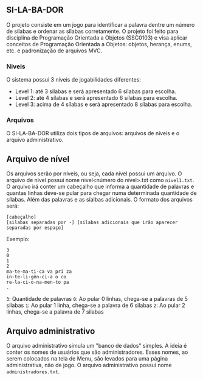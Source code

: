 ## SI-LA-BA-DOR
O projeto consiste em um jogo para identificar a palavra dentre um número de sílabas e ordenar as sílabas corretamente. O projeto foi feito para disciplina de Programação Orientada a Objetos (SSC0103) e visa aplicar conceitos de Programação Orientada a Objetos: objetos, herança, enums, etc. e padronização de arquivos MVC.

### Niveis
O sistema possui 3 niveis de jogabilidades diferentes:
- Level 1: até 3 silabas e será apresentado 6 sílabas para escolha.
- Level 2: até 4 sílabas e será apresentado 6 sílabas para escolha.
- Level 3: acima de 4 sílabas e será apresentado 8 sílabas para escolha.

### Arquivos
O SI-LA-BA-DOR utiliza dois tipos de arquivos: arquivos de níveis e o arquivo administrativo.

## Arquivo de nível
Os arquivos serão por níveis, ou seja, cada nível possui um arquivo. 
O arquivo de nível possui nome nivel<número do nível>.txt como `nivel1.txt`.
O arquivo irá conter um cabeçalho que informa a quantidade de palavras e quantas linhas deve-se pular para chegar numa determinada quantidade de sílabas. Além das palavras e as síalbas adicionais.
O formato dos arquivos será:

```
[cabeçalho]
[silabas separadas por -] [silabas adicionais que irão aparecer separadas por espaço]
```

Exemplo: 
```
3
0
1
2
ma-te-ma-ti-ca va pri za
in-te-li-gên-ci-a o co
re-la-ci-o-na-men-to pa
.
```

`3`: Quantidade de palavras
`0`: Ao pular 0 linhas, chega-se a palavras de 5 silabas
`1`: Ao pular 1 linha, chega-se a palavra de 6 silabas
`2`: Ao pular 2 linhas, chega-se a palavra de 7 silabas

## Arquivo administrativo
O arquivo administrativo simula um "banco de dados" simples. A ideia é conter os nomes de usuários que são administradores. Esses nomes, ao serem colocados na tela de Menu, são levados para uma página administrativa, não de jogo. 
O arquivo administrativo possui nome `administradores.txt`.
